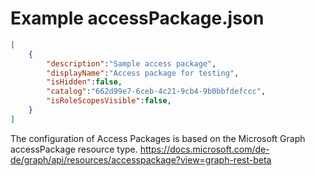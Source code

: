 # Example accessPackage.json

```json
[
    {    
        "description":"Sample access package",
        "displayName":"Access package for testing",
        "isHidden":false,
        "catalog":"662d99e7-6ceb-4c21-9cb4-9b0bbfdefccc",
        "isRoleScopesVisible":false,
    }
]
```

The configuration of Access Packages is based on the Microsoft Graph accessPackage resource type.
https://docs.microsoft.com/de-de/graph/api/resources/accesspackage?view=graph-rest-beta

